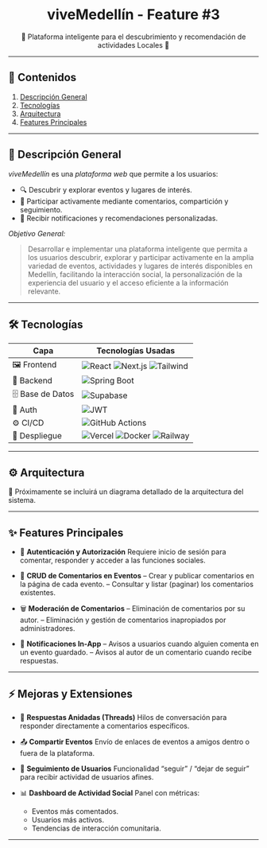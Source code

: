<p align="center">
  <h1 align="center">viveMedellín - Feature #3 </h1>
  <p align="center">🌆 Plataforma inteligente para el descubrimiento y recomendación de actividades Locales 🌆</p>
</p>

---

## 📖 Contenidos
1. [Descripción General](#📌-descripción-general)  
2. [Tecnologías](#🛠-tecnologías)  
3. [Arquitectura](#⚙-arquitectura)  
4. [Features Principales](#✨-features-principales)  

---

## 📌 Descripción General

*viveMedellín* es una *plataforma web* que permite a los usuarios:

- 🔍 Descubrir y explorar eventos y lugares de interés.  
- 💬 Participar activamente mediante comentarios, compartición y seguimiento.  
- 🚀 Recibir notificaciones y recomendaciones personalizadas.

*Objetivo General:*  
> Desarrollar e implementar una plataforma inteligente que permita a los usuarios descubrir, explorar y participar activamente en la amplia variedad de eventos, actividades y lugares de interés disponibles en Medellín, facilitando la interacción social, la personalización de la experiencia del usuario y el acceso eficiente a la información relevante.

---

## 🛠 Tecnologías

| Capa          | Tecnologías Usadas                                                                                   |
| ------------- | ----------------------------------------------------------------------------------------------------- |
| 🖼 Frontend     | ![React](https://img.shields.io/badge/React-17.x-blue?logo=react&logoColor=white) ![Next.js](https://img.shields.io/badge/Next.js-13.x-black?logo=next.js) ![Tailwind](https://img.shields.io/badge/TailwindCSS-3.x-38BDF8?logo=tailwindcss&logoColor=white) |
| 🔧 Backend      | ![Spring Boot](https://img.shields.io/badge/Spring_Boot-2.7.x-6DB33F?logo=spring&logoColor=white) |
| 🗄 Base de Datos| ![Supabase](https://img.shields.io/badge/Supabase-1.x-3ECF8E?logo=supabase&logoColor=white)        |
| 🔐 Auth         | ![JWT](https://img.shields.io/badge/Auth-JWT-000000?logo=jsonwebtokens&logoColor=white)             |
| ⚙ CI/CD        | ![GitHub Actions](https://img.shields.io/badge/GitHub_Actions-Automated-2088FF?logo=githubactions&logoColor=white) |
| 🚀 Despliegue   | ![Vercel](https://img.shields.io/badge/Vercel-Frontend-000000?logo=vercel) ![Docker](https://img.shields.io/badge/Docker-Containers-2496ED?logo=docker&logoColor=white) ![Railway](https://img.shields.io/badge/Railway-Backend-0B0D0E?logo=railway) |

---

## ⚙ Arquitectura

📌 Próximamente se incluirá un diagrama detallado de la arquitectura del sistema.

-----


## ✨ Features Principales

* 🔐 **Autenticación y Autorización**
  Requiere inicio de sesión para comentar, responder y acceder a las funciones sociales.

* 💬 **CRUD de Comentarios en Eventos**
  – Crear y publicar comentarios en la página de cada evento.
  – Consultar y listar (paginar) los comentarios existentes.

* 🗑️ **Moderación de Comentarios**
  – Eliminación de comentarios por su autor.
  – Eliminación y gestión de comentarios inapropiados por administradores.

* 🔔 **Notificaciones In-App**
  – Avisos a usuarios cuando alguien comenta en un evento guardado.
  – Avisos al autor de un comentario cuando recibe respuestas.

---

## ⚡ Mejoras y Extensiones

* 🧵 **Respuestas Anidadas (Threads)**
  Hilos de conversación para responder directamente a comentarios específicos.

* 📤 **Compartir Eventos**
  Envío de enlaces de eventos a amigos dentro o fuera de la plataforma.

* 👥 **Seguimiento de Usuarios**
  Funcionalidad “seguir” / “dejar de seguir” para recibir actividad de usuarios afines.

* 📊 **Dashboard de Actividad Social**
  Panel con métricas:

  * Eventos más comentados.
  * Usuarios más activos.
  * Tendencias de interacción comunitaria.
---
